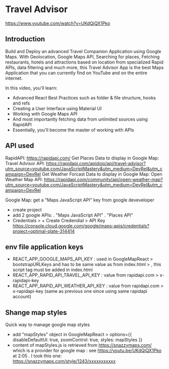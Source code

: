 # Travel Advisor

https://www.youtube.com/watch?v=UKdQjQX1Pko

## Introduction
Build and Deploy an advanced Travel Companion Application using Google Maps. With Geolocation, Google Maps API, Searching for places, Fetching restaurants, hotels and attractions based on location from specialized Rapid APIs, data filtering and much more, this Travel Advisor App is the best Maps Application that you can currently find on YouTube and on the entire internet.

In this video, you'll learn:

- Advanced React Best Practices such as folder & file structure, hooks and refs
- Creating a User Interface using Material UI
- Working with Google Maps API
- And most importantly fetching data from unlimited sources using RapidAPI
- Essentially, you'll become the master of working with APIs


## API used
RapidAPI: https://rapidapi.com/
Get Places Data to display in Google Map: Travel Advisor API: https://rapidapi.com/apidojo/api/travel-advisor?utm_source=youtube.com/JavaScriptMastery&utm_medium=DevRel&utm_campaign=DevRel
Get Weather Forcast Data to display in Google Map: Open Weather Map API: https://rapidapi.com/community/api/open-weather-map?utm_source=youtube.com/JavaScriptMastery&utm_medium=DevRel&utm_campaign=DevRel

Google Map: get a "Maps JavaScript API" key from google deveveloper
- create project
- add 2 google APIs:
  . "Maps JavaScript API"
  . "Places API"
- Credentials > + Create Credendial > API Key
https://console.cloud.google.com/google/maps-apis/credentials?project=optimal-plate-314414

## env file application keys
- REACT_APP_GOOGLE_MAPS_API_KEY : used in GoogleMapReact > bootstrapURLKeys and has to be same value as from index.html > <script src="https://maps.googleapis.com/maps/api/js?v=3.exp&libraries=geometry,drawing,places&key=XXXXXXXXXXXXXX"></script>, this script tag must be added in index.html
- REACT_APP_RAPID_API_TRAVEL_API_KEY : value from rapidapi.com > x-rapidapi-key
- REACT_APP_RAPID_API_WEATHER_API_KEY : value from rapidapi.com > x-rapidapi-key  (same as previous one since using same rapidapi account)

## Shange map styles
Quick way to manage google map styles
- add "mapStyles" object in GoogleMapReact > options={{ disableDefaultUI: true, zoomControl: true, styles: mapStyles }}
- content of mapStyles.js is retrieved from https://snazzymaps.com/ which is a provider for google map : see https://youtu.be/UKdQjQX1Pko at 2:05
  . I took this one: https://snazzymaps.com/style/1243/xxxxxxxxxxx
